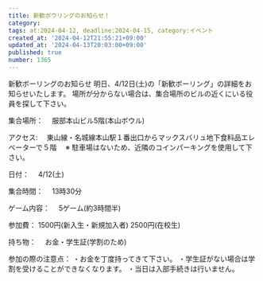 ```yaml
---
title: 新歓ボウリングのお知らせ！
category:
tags: at:2024-04-12, deadline:2024-04-15, category:イベント
created_at: '2024-04-12T21:55:21+09:00'
updated_at: '2024-04-13T20:03:00+09:00'
published: true
number: 1365
---
```


新歓ボーリングのお知らせ
明日、4/12日(土)の「新歓ボーリング」の詳細をお知らせいたします。
場所が分からない場合は、集合場所のビルの近くにいる役員を探して下さい。

集合場所：
　服部本山ビル5階(本山ボウル)

アクセス: 
　東山線・名城線本山駅１番出口からマックスバリュ地下食料品エレベーターで５階
　※ 駐車場はないため、近隣のコインパーキングを使用して下さい。

日付：
　4/12(土)

集合時間：
　13時30分

ゲーム内容：
　5ゲーム(約3時間半)

参加費：
    1500円(新入生・新規加入者)
    2500円(在校生)

持ち物：
　お金・学生証(学割のため)

参加の際の注意点：
    ・お金を丁度持ってきて下さい。
    ・学生証がない場合は学割を受けることができなくなります。
    ・当日は入部手続きは行いません。
